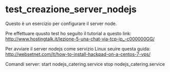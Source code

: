 # test_creazione_server_nodejs
Questo è un esercizio per configurare il server node.

Pre effettuare quusto test ho seguito il tutorial a questo link:
http://www.hostingtalk.it/lezione-5-una-chat-via-tcp-ip_-c000000GG/

Per avviare il server nodejs come servizio Linux seuire questa guida:
http://websetnet.com/it/how-to-install-hackpad-on-a-centos-7-vps/

Comandi server: start nodejs_catering.service
                stop nodejs_catering.service




